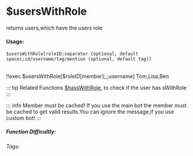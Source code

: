 # $usersWithRole
returns users,which have the users role

#### Usage: 
`$usersWithRole[roleID;separator (optional, default space);id/username/tag/mention (optional, default tag)]`

<br/>
<discord-messages>
	<discord-message :bot="false" role-color="#ffcc9a" author="Member">
		!!exec $usersWithRole[$roleID[member];,;username]
	</discord-message>
	<discord-message :bot="true" role-color="#0099ff" author="Custom Command" avatar="https://media.discordapp.net/avatars/725721249652670555/781224f90c3b841ba5b40678e032f74a.webp">
		 Tom,Lisa,Ben
	</discord-message>
</discord-messages>

::: tip Related Functions
[$hassWithRole](../Member/hasWithRole.md), to check if the user has sWithRole
:::

::: info Member must be cached!
If you use the main bot the member must be cached to get valid results.You can ignore the message,if you use custom bot!
:::

##### Function Difficultly: <Badge type="tip" text="Easy" vertical="middle" /> 
###### Tags: <Badge type="tip" text="WithRole" vertical="middle" /> 